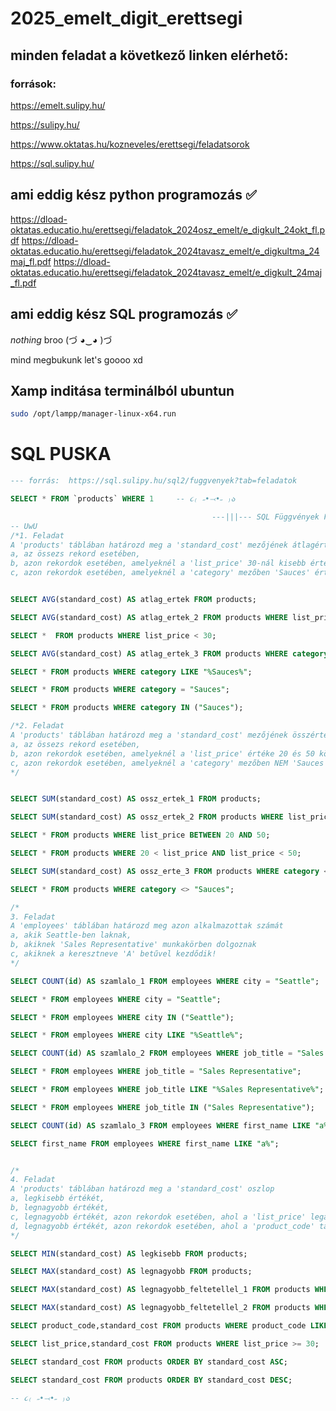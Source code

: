 # 2025_emelt_digit_erettsegi

## minden feladat a következő linken elérhető:
### források:

https://emelt.sulipy.hu/

https://sulipy.hu/

https://www.oktatas.hu/kozneveles/erettsegi/feladatsorok

https://sql.sulipy.hu/

## ami eddig kész python programozás :white_check_mark: 

https://dload-oktatas.educatio.hu/erettsegi/feladatok_2024osz_emelt/e_digkult_24okt_fl.pdf
https://dload-oktatas.educatio.hu/erettsegi/feladatok_2024tavasz_emelt/e_digkultma_24maj_fl.pdf
https://dload-oktatas.educatio.hu/erettsegi/feladatok_2024tavasz_emelt/e_digkult_24maj_fl.pdf

## ami eddig kész SQL programozás :white_check_mark: 

_nothing_ broo 	(づ ◕‿◕ )づ

mind megbukunk let's goooo xd

## Xamp inditása terminálból ubuntun
```bash
sudo /opt/lampp/manager-linux-x64.run
```
# SQL PUSKA
```sql
--- forrás:  https://sql.sulipy.hu/sql2/fuggvenyek?tab=feladatok

SELECT * FROM `products` WHERE 1     -- ૮₍ ˶•⤙•˶ ₎ა

                                             ---|||--- SQL Függvények Feladatok --|||---
-- UwU
/*1. Feladat
A 'products' táblában határozd meg a 'standard_cost' mezőjének átlagértékét
a, az össezs rekord esetében,
b, azon rekordok esetében, amelyeknél a 'list_price' 30-nál kisebb értékű,
c, azon rekordok esetében, amelyeknél a 'category' mezőben 'Sauces' érték található!*/


SELECT AVG(standard_cost) AS atlag_ertek FROM products;

SELECT AVG(standard_cost) AS atlag_ertek_2 FROM products WHERE list_price < 30;

SELECT *  FROM products WHERE list_price < 30;

SELECT AVG(standard_cost) AS atlag_ertek_3 FROM products WHERE category LIKE "%Sauces%";

SELECT * FROM products WHERE category LIKE "%Sauces%";

SELECT * FROM products WHERE category = "Sauces";

SELECT * FROM products WHERE category IN ("Sauces");

/*2. Feladat
A 'products' táblában határozd meg a 'standard_cost' mezőjének összértékét
a, az össezs rekord esetében,
b, azon rekordok esetében, amelyeknél a 'list_price' értéke 20 és 50 közötti,
c, azon rekordok esetében, amelyeknél a 'category' mezőben NEM 'Sauces' érték található!
*/


SELECT SUM(standard_cost) AS ossz_ertek_1 FROM products;

SELECT SUM(standard_cost) AS ossz_ertek_2 FROM products WHERE list_price BETWEEN 20 AND 50;

SELECT * FROM products WHERE list_price BETWEEN 20 AND 50;

SELECT * FROM products WHERE 20 < list_price AND list_price < 50;

SELECT SUM(standard_cost) AS ossz_erte_3 FROM products WHERE category <> "Sauces";

SELECT * FROM products WHERE category <> "Sauces";

/*
3. Feladat
A 'employees' táblában határozd meg azon alkalmazottak számát
a, akik Seattle-ben laknak,
b, akiknek 'Sales Representative' munkakörben dolgoznak
c, akiknek a keresztneve 'A' betűvel kezdődik!
*/

SELECT COUNT(id) AS szamlalo_1 FROM employees WHERE city = "Seattle";

SELECT * FROM employees WHERE city = "Seattle";

SELECT * FROM employees WHERE city IN ("Seattle");

SELECT * FROM employees WHERE city LIKE "%Seattle%";

SELECT COUNT(id) AS szamlalo_2 FROM employees WHERE job_title = "Sales Representative";

SELECT * FROM employees WHERE job_title = "Sales Representative";

SELECT * FROM employees WHERE job_title LIKE "%Sales Representative%";

SELECT * FROM employees WHERE job_title IN ("Sales Representative");

SELECT COUNT(id) AS szamlalo_3 FROM employees WHERE first_name LIKE "a%";

SELECT first_name FROM employees WHERE first_name LIKE "a%";


/*
4. Feladat
A 'products' táblában határozd meg a 'standard_cost' oszlop
a, legkisebb értékét,
b, legnagyobb értékét,
c, legnagyobb értékét, azon rekordok esetében, ahol a 'list_price' legalább 30,
d, legnagyobb értékét, azon rekordok esetében, ahol a 'product_code' tartalmazza a 'CO' sztringet!
*/

SELECT MIN(standard_cost) AS legkisebb FROM products;

SELECT MAX(standard_cost) AS legnagyobb FROM products;

SELECT MAX(standard_cost) AS legnagyobb_feltetellel_1 FROM products WHERE list_price >= 30;

SELECT MAX(standard_cost) AS legnagyobb_feltetellel_2 FROM products WHERE product_code LIKE "%CO%";

SELECT product_code,standard_cost FROM products WHERE product_code LIKE "%CO%";

SELECT list_price,standard_cost FROM products WHERE list_price >= 30;

SELECT standard_cost FROM products ORDER BY standard_cost ASC;

SELECT standard_cost FROM products ORDER BY standard_cost DESC;

-- ૮₍ ˶•⤙•˶ ₎ა
```
